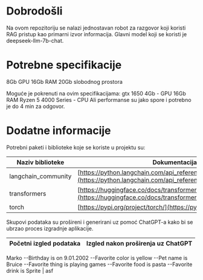 # Dobrodošli
Na ovom repozitoriju se nalazi jednostavan robot za razgovor koji koristi RAG pristup kao primarni izvor informacija. Glavni model koji se koristi je deepseek-llm-7b-chat. 

# Potrebne specifikacije
8Gb GPU
16Gb RAM
20Gb slobodnog prostora

Moguće je pokrenuti na ovim specifikacijama:
gtx 1650 4Gb - GPU
16Gb RAM
Ryzen 5 4000 Series - CPU
Ali performanse su jako spore i potrebno je do 4 min za odgovor.

# Dodatne informacije
Potrebni paketi i biblioteke koje se koriste u projektu su:

Naziv biblioteke | Dokumentacija 
------------  | ------------------- 
langchain_community | [https://python.langchain.com/api_reference/community/index.html](https://python.langchain.com/api_reference/community/index.html) 
transformers | [https://huggingface.co/docs/transformers/en/index](https://huggingface.co/docs/transformers/en/index)
torch | [https://pypi.org/project/torch/](https://pypi.org/project/torch/)

Skupovi podataka su prošireni i generirani uz pomoć ChatGPT-a kako bi se ubrzao proces izgradnje aplikacije.

Početni izgled podataka | Izgled nakon proširenja uz ChatGPT
----------------------  |  ---------------------------------
Marko
--Birthday is on 9.01.2002
--Favorite color is yellow
--Pet name is Bruice
--Favorite thing is playing games
--Favorite food is pasta
--Favorite drink is Sprite | asf
